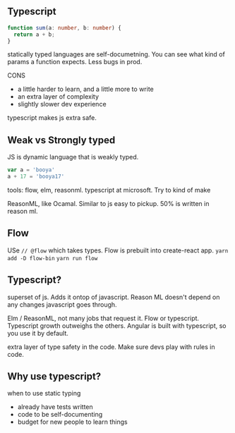 ## Typescript

```ts
function sum(a: number, b: number) {
  return a + b;
}
```
statically typed languages are self-documetning. You can see what kind of params a function expects. 
Less bugs in prod. 

CONS
- a little harder to learn, and a little more to write
- an extra layer of complexity
- slightly slower dev experience

typescript makes js extra safe.

## Weak vs Strongly typed
JS is dynamic language that is weakly typed.
```js
var a = 'booya'
a + 17 = 'booya17'
```

tools: flow, elm, reasonml.
typescript at microsoft. Try to kind of make

ReasonML, like Ocamal. Similar to js easy to pickup.
50% is written in reason ml.

## Flow
USe `// @flow` which takes types. Flow is prebuilt into create-react app.
`yarn add -D flow-bin`
`yarn run flow`

## Typescript?
superset of js. Adds it ontop of javascript.
Reason ML doesn't depend on any changes javascript goes through. 

Elm / ReasonML, not many jobs that request it.
Flow or typescript.
Typescript growth outweighs the others. Angular is built with typescript, so you use it by default.

extra layer of type safety in the code. Make sure devs play with rules in code.

## Why use typescript?
when to use static typing
- already have tests written
- code to be self-documenting
- budget for new people to learn things





